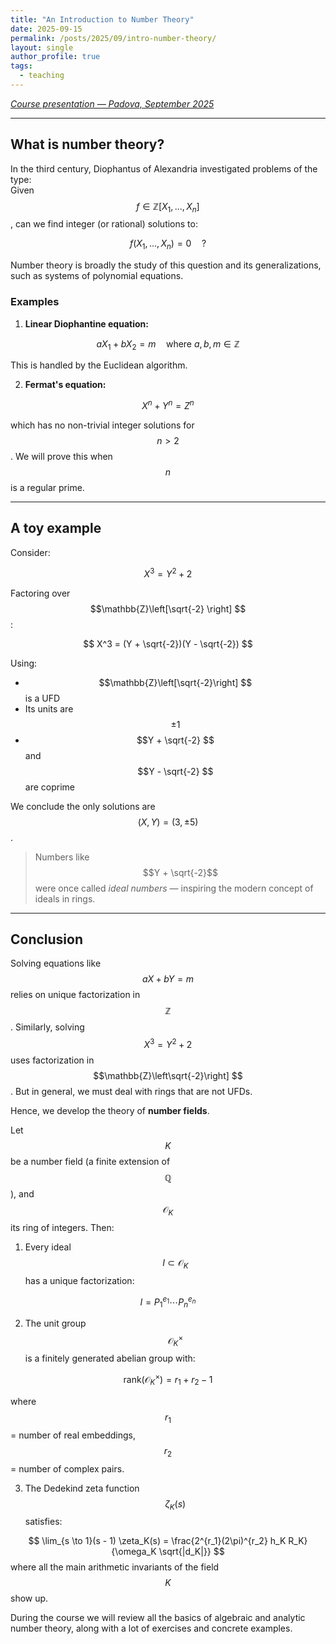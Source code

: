 ```yaml
---
title: "An Introduction to Number Theory"
date: 2025-09-15
permalink: /posts/2025/09/intro-number-theory/
layout: single
author_profile: true
tags: 
  - teaching
---
```


*[Course presentation — Padova, September 2025](https://didattica.unipd.it/off/2025/LM/SC/SC2998/002PD/SCQ0094301/N0)*

---

## What is number theory?

In the third century, Diophantus of Alexandria investigated problems of the type:  
Given $$f \in \mathbb{Z}\left[X_1, ..., X_n\right]$$, can we find integer (or rational) solutions to:


$$f(X_1, ..., X_n) = 0 \quad ?$$

Number theory is broadly the study of this question and its generalizations, such as systems of polynomial equations.

### Examples

1. **Linear Diophantine equation:**

$$
aX_1 + bX_2 = m \quad \text{where } a, b, m \in \mathbb{Z}
$$

This is handled by the Euclidean algorithm.

2. **Fermat's equation:**

$$
X^n + Y^n = Z^n
$$

which has no non-trivial integer solutions for $$n > 2 $$. We will prove this when $$n $$ is a regular prime.

---

## A toy example

Consider:

$$
X^3 = Y^2 + 2
$$

Factoring over $$\mathbb{Z}\left[\sqrt{-2}
\right] $$:

$$
X^3 = (Y + \sqrt{-2})(Y - \sqrt{-2})
$$

Using:
- $$\mathbb{Z}\left[\sqrt{-2}\right] $$ is a UFD
- Its units are $$\pm1 $$
- $$Y + \sqrt{-2} $$ and $$Y - \sqrt{-2} $$ are coprime

We conclude the only solutions are $$(X, Y) = (3, \pm5) $$.

> Numbers like $$Y + \sqrt{-2}$$ were once called *ideal numbers* — inspiring the modern concept of ideals in rings.

---

## Conclusion

Solving equations like $$aX + bY = m $$ relies on unique factorization in $$ \mathbb{Z} $$. Similarly, solving $$X^3 = Y^2 + 2 $$ uses factorization in $$\mathbb{Z}\left\sqrt{-2}\right] $$. But in general, we must deal with rings that are not UFDs.

Hence, we develop the theory of **number fields**.

Let $$K $$ be a number field (a finite extension of $$\mathbb{Q} $$), and $$\mathcal{O}_K $$ its ring of integers. Then:

1. Every ideal $$I \subset \mathcal{O}_K $$ has a unique factorization:

$$
I = P_1^{e_1} \cdots P_n^{e_n}
$$

2. The unit group $$\mathcal{O}_K^\times $$ is a finitely generated abelian group with:

$$
\text{rank}(\mathcal{O}_K^\times) = r_1 + r_2 - 1
$$

where $$r_1 $$ = number of real embeddings, $$r_2 $$ = number of complex pairs.

3. The Dedekind zeta function $$\zeta_K(s) $$ satisfies:

$$
\lim_{s \to 1}(s - 1) \zeta_K(s) = \frac{2^{r_1}(2\pi)^{r_2} h_K R_K}{\omega_K \sqrt{|d_K|}}
$$
where all the main arithmetic invariants of the field $$K$$ show up.


During the course we will review all the basics of algebraic and analytic number theory, along with a lot of exercises and concrete examples.




